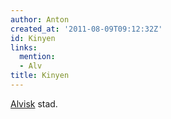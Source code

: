 ```yaml
---
author: Anton
created_at: '2011-08-09T09:12:32Z'
id: Kinyen
links:
  mention:
  - Alv
title: Kinyen
---
```


[Alvisk] stad.

  [Alvisk]: Alv
